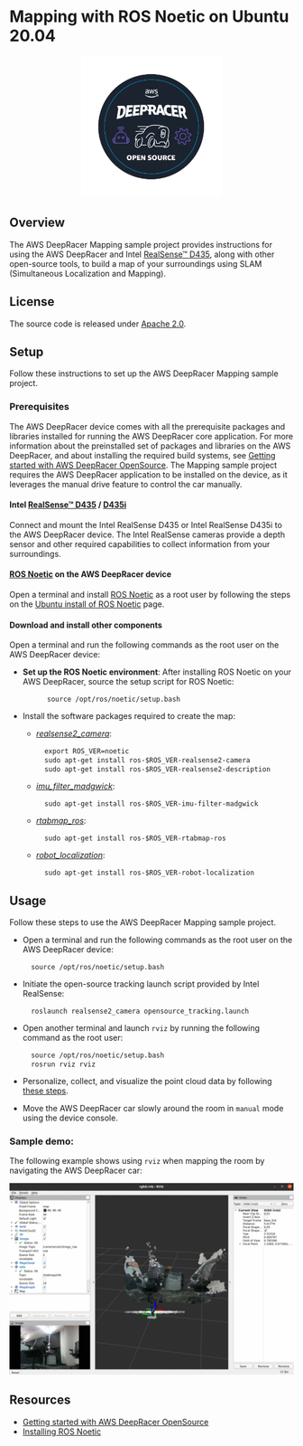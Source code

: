 # Mapping with ROS Noetic on Ubuntu 20.04

<p align="center">
<img src="/media/deepracer_circle_sticker.png" width="250" height="250" >
</p>

## Overview

The AWS DeepRacer Mapping sample project provides instructions for using the AWS DeepRacer and Intel [RealSense™ D435](https://www.intelrealsense.com/depth-camera-d435/), along with other open-source tools, to build a map of your surroundings using SLAM (Simultaneous Localization and Mapping).

## License

The source code is released under [Apache 2.0](https://aws.amazon.com/apache-2-0/).

## Setup
Follow these instructions to set up the AWS DeepRacer Mapping sample project. 

### Prerequisites

The AWS DeepRacer device comes with all the prerequisite packages and libraries installed for running the AWS DeepRacer core application. For more information about the preinstalled set of packages and libraries on the AWS DeepRacer, and about installing the required build systems, see [Getting started with AWS DeepRacer OpenSource](https://github.com/aws-deepracer/aws-deepracer-launcher/blob/main/getting-started.md). The Mapping sample project requires the AWS DeepRacer application to be installed on the device, as it leverages the manual drive feature to control the car manually.

#### Intel [RealSense™ D435](https://www.intelrealsense.com/depth-camera-d435/) / [D435i](https://www.intelrealsense.com/depth-camera-d435i/)

Connect and mount the Intel RealSense D435 or Intel RealSense D435i to the AWS DeepRacer device. The Intel RealSense cameras provide a depth sensor and other required capabilities to collect information from your surroundings.

#### [ROS Noetic](http://wiki.ros.org/noetic) on the AWS DeepRacer device

Open a terminal and install [ROS Noetic](http://wiki.ros.org/noetic) as a root user by following the steps on the [Ubuntu install of ROS Noetic](http://wiki.ros.org/noetic/Installation/Ubuntu) page.

#### Download and install other components

Open a terminal and run the following commands as the root user on the AWS DeepRacer device:

- **Set up the ROS Noetic environment**: After installing ROS Noetic on your AWS DeepRacer, source the setup script for ROS Noetic:

            source /opt/ros/noetic/setup.bash

- Install the software packages required to create the map: 

    - [*realsense2_camera*](https://github.com/IntelRealSense/realsense-ros):

            export ROS_VER=noetic
            sudo apt-get install ros-$ROS_VER-realsense2-camera
            sudo apt-get install ros-$ROS_VER-realsense2-description

    - [*imu_filter_madgwick*](https://github.com/ccny-ros-pkg/imu_tools/tree/noetic):

            sudo apt-get install ros-$ROS_VER-imu-filter-madgwick

    - [*rtabmap_ros*](https://github.com/introlab/rtabmap_ros/tree/noetic-devel):

            sudo apt-get install ros-$ROS_VER-rtabmap-ros

    - [*robot_localization*](https://github.com/cra-ros-pkg/robot_localization/tree/noetic-devel):

            sudo apt-get install ros-$ROS_VER-robot-localization

## Usage
Follow these steps to use the AWS DeepRacer Mapping sample project. 

- Open a terminal and run the following commands as the root user on the AWS DeepRacer device:

        source /opt/ros/noetic/setup.bash

- Initiate the open-source tracking launch script provided by Intel RealSense:

        roslaunch realsense2_camera opensource_tracking.launch

- Open another terminal and launch `rviz` by running the following command as the root user:

        source /opt/ros/noetic/setup.bash
        rosrun rviz rviz

- Personalize, collect, and visualize the point cloud data by following [these steps](https://github.com/IntelRealSense/realsense-ros/wiki/SLAM-with-D435i#personalize-rviz).

- Move the AWS DeepRacer car slowly around the room in `manual` mode using the device console.

### Sample demo:

The following example shows using `rviz` when mapping the room by navigating the AWS DeepRacer car:

![mapping](/media/mapping.gif)


## Resources

* [Getting started with AWS DeepRacer OpenSource](https://github.com/aws-deepracer/aws-deepracer-launcher/blob/main/getting-started.md)
* [Installing ROS Noetic](http://wiki.ros.org/noetic/Installation/Ubuntu)
